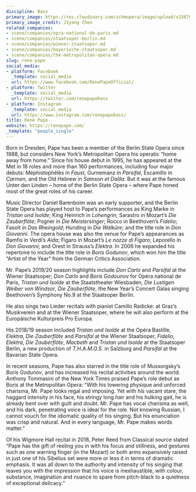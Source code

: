```yaml
---
discipline: Bass
primary_image: https://res.cloudinary.com/schmopera/image/upload/v1587928477/media/2020/04/RenePape-JiyangChen_owkgap.jpg
primary_image_credit: Jiyang Chen
related_companies:
- scene/companies/opra-national-de-paris.md
- scene/companies/staatsoper-berlin.md
- scene/companies/wiener-staatsoper.md
- scene/companies/bayerische-staatsoper.md
- scene/companies/the-metropolitan-opera.md
slug: rene-pape
social_media:
- platform: Facebook
  _template: social_media
  url: https://www.facebook.com/RenePapeOfficial/
- platform: Twitter
  _template: social_media
  url: https://twitter.com/renepapebass
- platform: Instagram
  _template: social_media
  url: https://www.instagram.com/renepapebass/
title: René Pape
website: https://renepape.com/
_template: "people_single"
---
```

Born in Dresden, Pape has been a member of the Berlin State Opera since 1988, but considers New York’s Metropolitan Opera his operatic “home away from home.” Since his house debut in 1995, he has appeared at the Met in 18 roles and more than 160 performances, including four major debuts: Méphistophélès in _Faust_, Gurnemanz in _Parsifal_, Escamillo in _Carmen_, and the Old Hebrew in _Samson et Dalila_. But it was at the famous Unter den Linden – home of the Berlin State Opera – where Pape honed most of the great roles of his career.

Music Director Daniel Barenboim was an early supporter, and the Berlin State Opera has played host to Pape’s performances as King Marke in _Tristan und Isolde_; King Heinrich in _Lohengrin_; Sarastro in Mozart’s _Die Zauberflöte_; Pogner in _Die Meistersinger_; Rocco in Beethoven’s _Fidelio_; Fasolt in _Das Rheingold_; Hunding in _Die Walküre_; and the title role in _Don Giovanni_. The opera house was also the venue for Pape’s appearances as Ramfis in Verdi’s _Aida_; Figaro in Mozart’s _Le nozze di Figaro_; Leporello in _Don Giovanni_; and Orest in Strauss’s _Elektra_. In 2006 he expanded his repertoire to include the title role in _Boris Godunov_, which won him the title “Artist of the Year” from the German Critics Association.

Mr. Pape’s 2019/20 season highlights include _Don Carlo_ and _Parsifal_ at the Wiener Staatsoper; _Don Carlo_ and _Boris Godounov_ for Opéra national de Paris, _Tristan und Isolde_ at the Staatstheater Wiesbaden, _Die Lustigen Weiber von Windsor_, _Die Zauberflöte_, the New Year’s Concert Galas singing Beethoven’s Symphony No.9 at the Staatsoper Berlin.

He also sings two Lieder recitals with pianist Camillo Radicke: at Graz’s Musikverein and at the Wiener Staatsoper, where he will also perform at the Europäische Kulturpreis Pro Europa.

His 2018/19 season included _Tristan und Isolde_ at the Opéra Bastille, _Elektra_, _Die Zauberflöte_ and _Parsifal_ at the Wiener Staatsoper, _Fidelio_, _Elektra_, _Die Zauberflöte_, _Macbeth_ and _Tristan und Isolde_ at the Staatsoper Berlin, a new production of _T.H.A.M.O.S._ in Salzburg and _Parsifal_ at the Bavarian State Opera.

In recent seasons, Pape has also starred in the title role of Mussorgsky’s _Boris Godunov_, and has increased his recital activities around the world. Anthony Tommasini of the New York Times praised Pape’s role debut as Boris at the Metropolitan Opera: “With his towering physique and unforced charisma, Mr. Pape looks regal and imposing. Yet with his vacant stare, the haggard intensity in his face, his stringy long hair and his hulking gait, he is already bent over with guilt and doubt. Mr. Pape has vocal charisma as well, and his dark, penetrating voice is ideal for the role. Not knowing Russian, I cannot vouch for the idiomatic quality of his singing. But his enunciation was crisp and natural. And in every language, Mr. Pape makes words matter.”

Of his Wigmore Hall recital in 2018, Peter Reed from Classical source stated “Pape has the gift of reeling you in with his focus and stillness, and gestures such as one warning finger (in the Mozart) or both arms expansively raised in just one of his Sibelius set were more or less it in terms of dramatic emphasis. It was all down to the authority and intensity of his singing that leaves you with the impression that his voice is inexhaustible, with colour, substance, imagination and nuance to spare from pitch-black to a quietness of exceptional delicacy.”